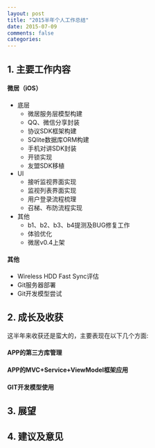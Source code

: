 ```yaml
---
layout: post
title: "2015半年个人工作总结"
date: 2015-07-09
comments: false
categories: 
---
```

## 1. 主要工作内容
#### 微居（iOS）
* 底层
	* 微居服务层模型构建
	* QQ、微信分享封装
	* 协议SDK框架构建
	* SQlite数据库ORM构建
	* 手机对讲SDK封装
	* 开锁实现
	* 友盟SDK移植
* UI
	* 接听监视界面实现
	* 监视列表界面实现
	* 用户登录流程梳理
	* 召梯、布防流程实现
* 其他
	* b1、b2、b3、b4提测及BUG修复工作
	* 体验优化
	* 微居v0.4上架
	
#### 其他
* Wireless HDD Fast Sync评估
* Git服务器部署
* Git开发模型尝试

## 2. 成长及收获
这半年来收获还是蛮大的，主要表现在以下几个方面:

####  APP的第三方库管理

####  APP的MVC+Service+ViewModel框架应用

####  GIT开发模型使用

## 3. 展望

## 4. 建议及意见

